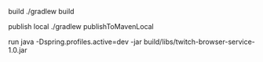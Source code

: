 build
    ./gradlew build

publish local
    ./gradlew publishToMavenLocal

run
    java -Dspring.profiles.active=dev -jar build/libs/twitch-browser-service-1.0.jar
